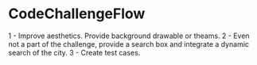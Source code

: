 # CodeChallengeFlow

1 - Improve aesthetics. Provide background drawable or theams.
2 - Even not a part of the challenge, provide a search box and integrate a dynamic search of the city.
3 - Create test cases.
